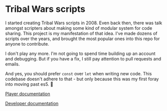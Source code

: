 # Tribal Wars scripts

I started creating Tribal Wars scripts in 2008. Even back then, there was talk amongst scripters about making some kind of modular system for code sharing. This project is my manifestation of that idea. I've made dozens of scripts over the years, and brought the most popular ones into this repo for anyone to contribute.

I don't play any more. I'm not going to spend time building up an account and debugging. But if you have a fix, I still pay attention to pull requests and emails.

And yes, you should prefer `const` over `let` when writing new code. This codebase doesn't adhere to that - but only because this was my first foray into moving past es5. 🤷

[Player documentation](/docs/player/README.md)

[Developer documentation](/docs/developer/README.md)
